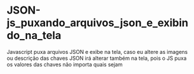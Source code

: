 # JSON-js_puxando_arquivos_json_e_exibindo_na_tela
Javascript puxa arquivos JSON e exibe na tela, caso eu altere as imagens ou descrição das chaves JSON irá alterar também na tela, pois o JS puxa os valores das chaves não importa quais sejam
